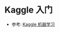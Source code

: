 # Kaggle 入门

- 参考: [Kaggle 机器学习](https://yq.aliyun.com/articles/642078?spm=a2c4e.11155435.0.0.1a3e3312aQkyZJ)